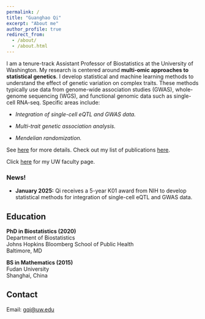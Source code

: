 ```yaml
---
permalink: /
title: "Guanghao Qi"
excerpt: "About me"
author_profile: true
redirect_from: 
  - /about/
  - /about.html
---
```


I am a tenure-track Assistant Professor of Biostatistics at the University of Washington. My research is centered around **multi-omic approaches to statistical genetics**. I develop statistical and machine learning methods to understand the effect of genetic variation on complex traits. These methods typically use data from genome-wide association studies (GWAS), whole-genome sequencing (WGS), and functional genomic data such as single-cell RNA-seq. Specific areas include:

* *Integration of single-cell eQTL and GWAS data.*

* *Multi-trait genetic association analysis.* 

* *Mendelian randomization.*

See [here](research.md) for more details. Check out my list of publications [here](publications.md).

Click [here](https://www.biostat.washington.edu/people/guanghao-qi) for my UW faculty page.


### News!
* **January 2025:** Qi receives a 5-year K01 award from NIH to develop statistical methods for integration of single-cell eQTL and GWAS data. 


Education
------
**PhD in Biostatistics (2020)**   
Department of Biostatistics    
Johns Hopkins Bloomberg School of Public Health   
Baltimore, MD

**BS in Mathematics (2015)**   
Fudan University   
Shanghai, China

Contact
------
Email: <gqi@uw.edu>

